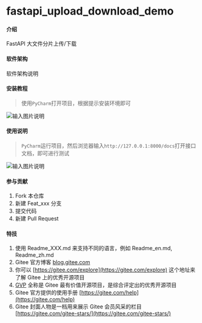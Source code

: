 # fastapi_upload_download_demo

#### 介绍
FastAPI 大文件分片上传/下载

#### 软件架构
软件架构说明


#### 安装教程

> 使用`PyCharm`打开项目，根据提示安装环境即可

![输入图片说明](https://images.gitee.com/uploads/images/2021/1105/124615_bee1b272_7716439.png "Snipaste_2021-11-05_12-33-22.png")

#### 使用说明

> `PyCharm`运行项目，然后浏览器输入`http://127.0.0.1:8000/docs`打开接口文档，即可进行测试

![输入图片说明](https://images.gitee.com/uploads/images/2021/1105/125126_38c4d16c_7716439.png "Snipaste_2021-11-05_12-48-03.png")

#### 参与贡献

1.  Fork 本仓库
2.  新建 Feat_xxx 分支
3.  提交代码
4.  新建 Pull Request


#### 特技

1.  使用 Readme\_XXX.md 来支持不同的语言，例如 Readme\_en.md, Readme\_zh.md
2.  Gitee 官方博客 [blog.gitee.com](https://blog.gitee.com)
3.  你可以 [https://gitee.com/explore](https://gitee.com/explore) 这个地址来了解 Gitee 上的优秀开源项目
4.  [GVP](https://gitee.com/gvp) 全称是 Gitee 最有价值开源项目，是综合评定出的优秀开源项目
5.  Gitee 官方提供的使用手册 [https://gitee.com/help](https://gitee.com/help)
6.  Gitee 封面人物是一档用来展示 Gitee 会员风采的栏目 [https://gitee.com/gitee-stars/](https://gitee.com/gitee-stars/)
